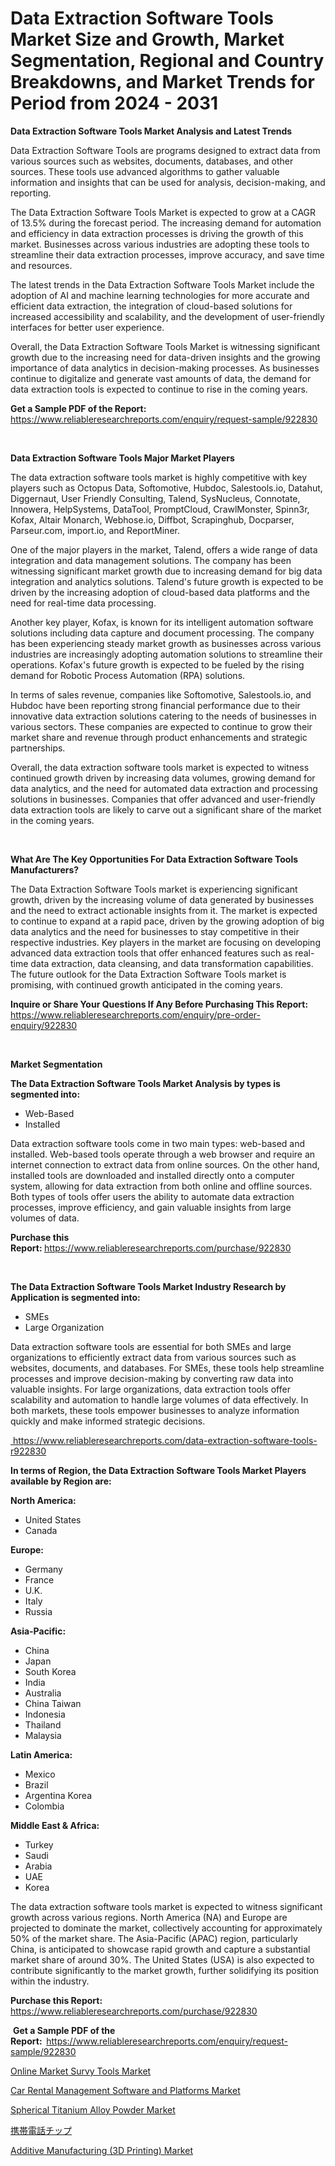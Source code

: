 <p><h1>Data Extraction Software Tools Market Size and Growth, Market Segmentation, Regional and Country Breakdowns, and Market Trends for Period from 2024 -  2031</h1></p><p><strong>Data Extraction Software Tools Market Analysis and Latest Trends</strong></p>
<p><p>Data Extraction Software Tools are programs designed to extract data from various sources such as websites, documents, databases, and other sources. These tools use advanced algorithms to gather valuable information and insights that can be used for analysis, decision-making, and reporting.</p><p>The Data Extraction Software Tools Market is expected to grow at a CAGR of 13.5% during the forecast period. The increasing demand for automation and efficiency in data extraction processes is driving the growth of this market. Businesses across various industries are adopting these tools to streamline their data extraction processes, improve accuracy, and save time and resources.</p><p>The latest trends in the Data Extraction Software Tools Market include the adoption of AI and machine learning technologies for more accurate and efficient data extraction, the integration of cloud-based solutions for increased accessibility and scalability, and the development of user-friendly interfaces for better user experience.</p><p>Overall, the Data Extraction Software Tools Market is witnessing significant growth due to the increasing need for data-driven insights and the growing importance of data analytics in decision-making processes. As businesses continue to digitalize and generate vast amounts of data, the demand for data extraction tools is expected to continue to rise in the coming years.</p></p>
<p><strong>Get a Sample PDF of the Report:&nbsp;</strong> <a href="https://www.reliableresearchreports.com/enquiry/request-sample/922830">https://www.reliableresearchreports.com/enquiry/request-sample/922830</a></p>
<p>&nbsp;</p>
<p><strong>Data Extraction Software Tools Major Market Players</strong></p>
<p><p>The data extraction software tools market is highly competitive with key players such as Octopus Data, Softomotive, Hubdoc, Salestools.io, Datahut, Diggernaut, User Friendly Consulting, Talend, SysNucleus, Connotate, Innowera, HelpSystems, DataTool, PromptCloud, CrawlMonster, Spinn3r, Kofax, Altair Monarch, Webhose.io, Diffbot, Scrapinghub, Docparser, Parseur.com, import.io, and ReportMiner.</p><p>One of the major players in the market, Talend, offers a wide range of data integration and data management solutions. The company has been witnessing significant market growth due to increasing demand for big data integration and analytics solutions. Talend's future growth is expected to be driven by the increasing adoption of cloud-based data platforms and the need for real-time data processing.</p><p>Another key player, Kofax, is known for its intelligent automation software solutions including data capture and document processing. The company has been experiencing steady market growth as businesses across various industries are increasingly adopting automation solutions to streamline their operations. Kofax's future growth is expected to be fueled by the rising demand for Robotic Process Automation (RPA) solutions.</p><p>In terms of sales revenue, companies like Softomotive, Salestools.io, and Hubdoc have been reporting strong financial performance due to their innovative data extraction solutions catering to the needs of businesses in various sectors. These companies are expected to continue to grow their market share and revenue through product enhancements and strategic partnerships.</p><p>Overall, the data extraction software tools market is expected to witness continued growth driven by increasing data volumes, growing demand for data analytics, and the need for automated data extraction and processing solutions in businesses. Companies that offer advanced and user-friendly data extraction tools are likely to carve out a significant share of the market in the coming years.</p></p>
<p>&nbsp;</p>
<p><strong>What Are The Key Opportunities For Data Extraction Software Tools Manufacturers?</strong></p>
<p><p>The Data Extraction Software Tools market is experiencing significant growth, driven by the increasing volume of data generated by businesses and the need to extract actionable insights from it. The market is expected to continue to expand at a rapid pace, driven by the growing adoption of big data analytics and the need for businesses to stay competitive in their respective industries. Key players in the market are focusing on developing advanced data extraction tools that offer enhanced features such as real-time data extraction, data cleansing, and data transformation capabilities. The future outlook for the Data Extraction Software Tools market is promising, with continued growth anticipated in the coming years.</p></p>
<p><strong>Inquire or Share Your Questions If Any Before Purchasing This Report:</strong> <a href="https://www.reliableresearchreports.com/enquiry/pre-order-enquiry/922830">https://www.reliableresearchreports.com/enquiry/pre-order-enquiry/922830</a></p>
<p>&nbsp;</p>
<p><strong>Market Segmentation</strong></p>
<p><strong>The Data Extraction Software Tools Market Analysis by types is segmented into:</strong></p>
<p><ul><li>Web-Based</li><li>Installed</li></ul></p>
<p><p>Data extraction software tools come in two main types: web-based and installed. Web-based tools operate through a web browser and require an internet connection to extract data from online sources. On the other hand, installed tools are downloaded and installed directly onto a computer system, allowing for data extraction from both online and offline sources. Both types of tools offer users the ability to automate data extraction processes, improve efficiency, and gain valuable insights from large volumes of data.</p></p>
<p><strong>Purchase this Report:&nbsp;</strong><a href="https://www.reliableresearchreports.com/purchase/922830">https://www.reliableresearchreports.com/purchase/922830</a></p>
<p>&nbsp;</p>
<p><strong>The Data Extraction Software Tools Market Industry Research by Application is segmented into:</strong></p>
<p><ul><li>SMEs</li><li>Large Organization</li></ul></p>
<p><p>Data extraction software tools are essential for both SMEs and large organizations to efficiently extract data from various sources such as websites, documents, and databases. For SMEs, these tools help streamline processes and improve decision-making by converting raw data into valuable insights. For large organizations, data extraction tools offer scalability and automation to handle large volumes of data effectively. In both markets, these tools empower businesses to analyze information quickly and make informed strategic decisions.</p></p>
<p><a href="https://www.reliableresearchreports.com/data-extraction-software-tools-r922830">&nbsp;https://www.reliableresearchreports.com/data-extraction-software-tools-r922830</a></p>
<p><strong>In terms of Region, the Data Extraction Software Tools Market Players available by Region are:</strong></p>
<p>
    <p> <strong> North America: </strong>
        <ul>
            <li>United States</li>
            <li>Canada</li>
        </ul>
        </p> 
    <p> <strong> Europe: </strong>
        <ul>
            <li>Germany</li>
            <li>France</li>
            <li>U.K.</li>
            <li>Italy</li>
            <li>Russia</li>
        </ul>
        </p> 
    <p> <strong> Asia-Pacific: </strong>
        <ul>
            <li>China</li>
            <li>Japan</li>
            <li>South Korea</li>
            <li>India</li>
            <li>Australia</li>
            <li>China Taiwan</li>
            <li>Indonesia</li>
            <li>Thailand</li>
            <li>Malaysia</li>
        </ul>
        </p> 
    <p> <strong> Latin America: </strong>
        <ul>
            <li>Mexico</li>
            <li>Brazil</li>
            <li>Argentina Korea</li>
            <li>Colombia</li>
        </ul>
        </p> 
    <p> <strong> Middle East & Africa: </strong>
        <ul>
            <li>Turkey</li>
            <li>Saudi</li>
            <li>Arabia</li>
            <li>UAE</li>
            <li>Korea</li>
        </ul>
    </p>
    </p>
<p><p>The data extraction software tools market is expected to witness significant growth across various regions. North America (NA) and Europe are projected to dominate the market, collectively accounting for approximately 50% of the market share. The Asia-Pacific (APAC) region, particularly China, is anticipated to showcase rapid growth and capture a substantial market share of around 30%. The United States (USA) is also expected to contribute significantly to the market growth, further solidifying its position within the industry.</p></p>
<p><strong>Purchase this Report: </strong><a href="https://www.reliableresearchreports.com/purchase/922830">https://www.reliableresearchreports.com/purchase/922830</a></p>
<p>&nbsp;<strong>Get a Sample PDF of the Report:&nbsp;&nbsp;</strong><a href="https://www.reliableresearchreports.com/enquiry/request-sample/922830">https://www.reliableresearchreports.com/enquiry/request-sample/922830</a></p>
<p><strong></strong></p>
<p><p><a href="https://github.com/LibbySpencer2018/Market-Research-Report-List-1/blob/main/online-market-survy-tools-market.md">Online Market Survy Tools Market</a></p><p><a href="https://github.com/ashman753/Market-Research-Report-List-1/blob/main/car-rental-management-software-and-platforms-market.md">Car Rental Management Software and Platforms Market</a></p><p><a href="https://www.linkedin.com/pulse/spherical-titanium-alloy-powder-market-size-growth-outlook-jm8xf?trackingId=VUy5F3pLU7YyBlT9Um9gMQ%3D%3D">Spherical Titanium Alloy Powder Market</a></p><p><a href="https://github.com/oqoeusbvpadwjs08/Market-Research-Report-List-2/blob/main/771137055871.md">携帯電話チップ</a></p><p><a href="https://www.linkedin.com/pulse/additive-manufacturing-3d-printing-market-dynamics-2024-2031-4x03f?trackingId=sROyJJUj7ViFKNPRxk7T2g%3D%3D">Additive Manufacturing (3D Printing) Market</a></p></p>